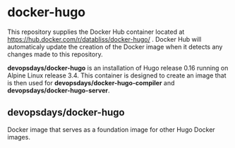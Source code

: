 # docker-hugo

This repository supplies the Docker Hub container located at
https://hub.docker.com/r/databliss/docker-hugo/ . Docker Hub will automaticaly
update the creation of the Docker image when it detects any changes made to
this repository.

**devopsdays/docker-hugo** is an installation of Hugo release 0.16 running on 
Alpine Linux release 3.4. This container is designed to create an image that is
then used for **devopsdays/docker-hugo-compiler** and
**devopsdays/docker-hugo-server**.


devopsdays/docker-hugo
--------------

Docker image that serves as a foundation image for other Hugo Docker images.
